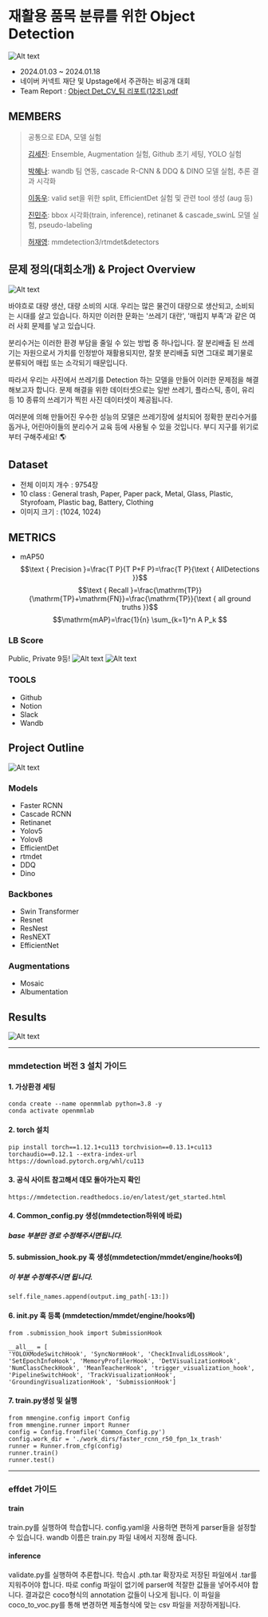 # 재활용 품목 분류를 위한 Object Detection

![Alt text](./readme_images/image.png)

- 2024.01.03 ~ 2024.01.18
- 네이버 커넥트 재단 및 Upstage에서 주관하는 비공개 대회
- Team Report : [Object Det_CV_팀 리포트(12조).pdf](https://github.com/boostcampaitech6/level2-objectdetection-cv-12/files/14072573/Object.Det_CV_.12.pdf)


## MEMBERS

> 공통으로 EDA, 모델 실험
>
>[김세진](https://github.com/Revabo): Ensemble, Augmentation 실험, Github 초기 세팅, YOLO 실험
>
>[박혜나](https://github.com/heynapark): wandb 팀 연동, cascade R-CNN & DDQ & DINO 모델 실험, 추론 결과 시각화
>
>[이동우](https://github.com/Dong-Uri): valid set을 위한 split, EfficientDet 실험 및 관련 tool 생성 (aug 등)
>
>[진민주](https://github.com/freenozero): bbox 시각화(train, inference), retinanet & cascade_swinL 모델 실험, pseudo-labeling
>
>[허재영](https://github.com/jae-heo): mmdetection3/rtmdet&detectors
 


## 문제 정의(대회소개) & Project Overview

![Alt text](./readme_images/image-1.png)

바야흐로 대량 생산, 대량 소비의 시대. 우리는 많은 물건이 대량으로 생산되고, 소비되는 시대를 살고 있습니다. 하지만 이러한 문화는 '쓰레기 대란', '매립지 부족'과 같은 여러 사회 문제를 낳고 있습니다.

분리수거는 이러한 환경 부담을 줄일 수 있는 방법 중 하나입니다. 잘 분리배출 된 쓰레기는 자원으로서 가치를 인정받아 재활용되지만, 잘못 분리배출 되면 그대로 폐기물로 분류되어 매립 또는 소각되기 때문입니다.

따라서 우리는 사진에서 쓰레기를 Detection 하는 모델을 만들어 이러한 문제점을 해결해보고자 합니다. 문제 해결을 위한 데이터셋으로는 일반 쓰레기, 플라스틱, 종이, 유리 등 10 종류의 쓰레기가 찍힌 사진 데이터셋이 제공됩니다.

여러분에 의해 만들어진 우수한 성능의 모델은 쓰레기장에 설치되어 정확한 분리수거를 돕거나, 어린아이들의 분리수거 교육 등에 사용될 수 있을 것입니다. 부디 지구를 위기로부터 구해주세요! 🌎

## Dataset

- 전체 이미지 개수 : 9754장
- 10 class : General trash, Paper, Paper pack, Metal, Glass, Plastic, Styrofoam, Plastic bag, Battery, Clothing
- 이미지 크기 : (1024, 1024)

## METRICS

- mAP50
$$\text { Precision }=\frac{T P}{T P+F P}=\frac{T P}{\text { AllDetections }}$$
$$\text { Recall }=\frac{\mathrm{TP}}{\mathrm{TP}+\mathrm{FN}}=\frac{\mathrm{TP}}{\text { all ground truths }}$$
$$\mathrm{mAP}=\frac{1}{n} \sum_{k=1}^n A P_k $$

### LB Score

Public, Private 9등!
![Alt text](./readme_images/771DEB7A-AB89-4863-8DB6-25A89DFE128B.png)
![Alt text](./readme_images/4D4751F3-A446-4BEB-87A7-BADF8068E60C.png)

### TOOLS

- Github
- Notion
- Slack
- Wandb

## Project Outline
![Alt text](./readme_images/image-3.png)


### Models

- Faster RCNN
- Cascade RCNN
- Retinanet
- Yolov5
- Yolov8
- EfficientDet
- rtmdet
- DDQ
- Dino

### Backbones

- Swin Transformer
- Resnet
- ResNest
- ResNEXT
- EfficientNet

### Augmentations

- Mosaic
- Albumentation

## Results

![Alt text](./readme_images/FC9A1940-BBDA-408C-AC95-5731C73D1330.png)

---
### mmdetection 버전 3 설치 가이드

#### 1. 가상환경 세팅
    conda create --name openmmlab python=3.8 -y
    conda activate openmmlab

#### 2. torch 설치
    pip install torch==1.12.1+cu113 torchvision==0.13.1+cu113 torchaudio==0.12.1 --extra-index-url https://download.pytorch.org/whl/cu113
#### 3. 공식 사이트 참고해서 데모 돌아가는지 확인
    https://mmdetection.readthedocs.io/en/latest/get_started.html
#### 4. Common_config.py 생성(mmdetection하위에 바로)
##### __base__ 부분만 경로 수정해주시면됩니다.
#### 5. submission_hook.py 훅 생성(mmdetection/mmdet/engine/hooks에)
##### 이 부분 수정해주시면 됩니다.
    self.file_names.append(output.img_path[-13:])
#### 6. __init__.py 훅 등록 (mmdetection/mmdet/engine/hooks에)
    from .submission_hook import SubmissionHook
    
    __all__ = [
    'YOLOXModeSwitchHook', 'SyncNormHook', 'CheckInvalidLossHook',
    'SetEpochInfoHook', 'MemoryProfilerHook', 'DetVisualizationHook',
    'NumClassCheckHook', 'MeanTeacherHook', 'trigger_visualization_hook',
    'PipelineSwitchHook', 'TrackVisualizationHook',
    'GroundingVisualizationHook', 'SubmissionHook']
#### 7. train.py생성 및 실행
    from mmengine.config import Config
    from mmengine.runner import Runner
    config = Config.fromfile('Common_Config.py')
    config.work_dir = './work_dirs/faster_rcnn_r50_fpn_1x_trash'
    runner = Runner.from_cfg(config)
    runner.train()
    runner.test()

---
### effdet 가이드

#### train
train.py를 실행하여 학습합니다.
config.yaml을 사용하면 편하게 parser들을 설정할 수 있습니다.
wandb 이름은 train.py 파일 내에서 지정해 줍니다.

#### inference
validate.py를 실행하여 추론합니다.
학습시 .pth.tar 확장자로 저장된 파일에서 .tar를 지워주어야 합니다.
따로 config 파일이 없기에 parser에 적잘한 값들을 넣어주셔야 합니다.
결과값은 coco형식의 annotation 값들이 나오게 됩니다.
이 파일을 coco_to_voc.py를 통해 변경하면 제출형식에 맞는 csv 파일을 저장하게됩니다.
